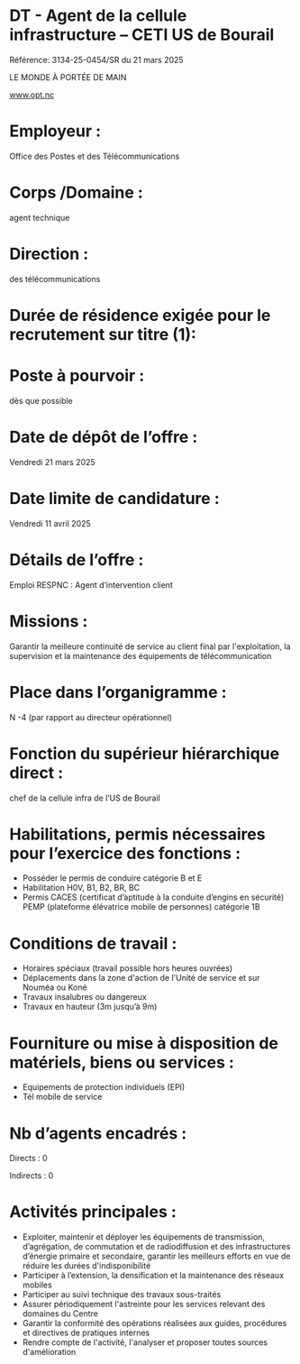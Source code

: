 # DT - Agent de la cellule infrastructure – CETI US de Bourail

Référence: 3134-25-0454/SR du 21 mars 2025

LE MONDE À PORTÉE DE MAIN

www.opt.nc

# Employeur :

Office des Postes et des Télécommunications

# Corps /Domaine :

agent technique

# Direction :

des télécommunications

# Durée de résidence exigée pour le recrutement sur titre (1):

# Poste à pourvoir :

dès que possible

# Date de dépôt de l’offre :

Vendredi 21 mars 2025

# Date limite de candidature :

Vendredi 11 avril 2025

# Détails de l’offre :

Emploi RESPNC : Agent d’intervention client

# Missions :

Garantir la meilleure continuité de service au client final par l'exploitation, la supervision et la maintenance des équipements de télécommunication

# Place dans l’organigramme :

N -4 (par rapport au directeur opérationnel)

# Fonction du supérieur hiérarchique direct :

chef de la cellule infra de l’US de Bourail

# Habilitations, permis nécessaires pour l’exercice des fonctions :

- Posséder le permis de conduire catégorie B et E
- Habilitation H0V, B1, B2, BR, BC
- Permis CACES (certificat d’aptitude à la conduite d’engins en sécurité) PEMP (plateforme élévatrice mobile de personnes) catégorie 1B

# Conditions de travail :

- Horaires spéciaux (travail possible hors heures ouvrées)
- Déplacements dans la zone d'action de l'Unité de service et sur Nouméa ou Koné
- Travaux insalubres ou dangereux
- Travaux en hauteur (3m jusqu’à 9m)

# Fourniture ou mise à disposition de matériels, biens ou services :

- Equipements de protection individuels (EPI)
- Tél mobile de service

# Nb d’agents encadrés :

Directs : 0

Indirects : 0

# Activités principales :

- Exploiter, maintenir et déployer les équipements de transmission, d’agrégation, de commutation et de radiodiffusion et des infrastructures d’énergie primaire et secondaire, garantir les meilleurs efforts en vue de réduire les durées d'indisponibilité
- Participer à l’extension, la densification et la maintenance des réseaux mobiles
- Participer au suivi technique des travaux sous-traités
- Assurer périodiquement l'astreinte pour les services relevant des domaines du Centre
- Garantir la conformité des opérations réalisées aux guides, procédures et directives de pratiques internes
- Rendre compte de l'activité, l'analyser et proposer toutes sources d'amélioration